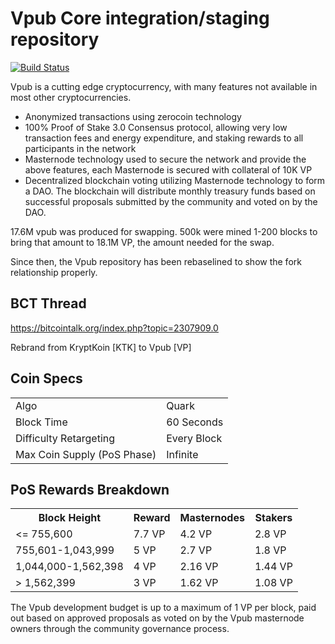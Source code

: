 Vpub Core integration/staging repository
=====================================

[![Build Status](https://travis-ci.org/phoreproject/Vpub.svg?branch=master)](https://travis-ci.org/phoreproject/Vpub)

Vpub is a cutting edge cryptocurrency, with many features not available in most other cryptocurrencies.
- Anonymized transactions using zerocoin technology
- 100% Proof of Stake 3.0 Consensus protocol, allowing very low transaction fees and energy expenditure, and staking rewards to all participants in the network
- Masternode technology used to secure the network and provide the above features, each Masternode is secured
  with collateral of 10K VP
- Decentralized blockchain voting utilizing Masternode technology to form a DAO. The blockchain will distribute monthly treasury funds based on successful proposals submitted by the community and voted on by the DAO.

17.6M vpub was produced for swapping. 500k were mined 1-200 blocks to bring that amount to 18.1M VP, the amount needed for the swap.

Since then, the Vpub repository has been rebaselined to show the fork relationship properly.

## BCT Thread ##

https://bitcointalk.org/index.php?topic=2307909.0

Rebrand from KryptKoin [KTK] to Vpub [VP]

## Coin Specs ##
<table>
<tr><td>Algo</td><td>Quark</td></tr>
<tr><td>Block Time</td><td>60 Seconds</td></tr>
<tr><td>Difficulty Retargeting</td><td>Every Block</td></tr>
<tr><td>Max Coin Supply (PoS Phase)</td><td>Infinite</td></tr>
</table>

## PoS Rewards Breakdown ##

<table>
<th>Block Height</th><th>Reward</th><th>Masternodes</th><th>Stakers</th>
<tr><td><= 755,600</td><td>7.7 VP</td><td>4.2 VP</td><td>2.8 VP</td></tr>
<tr><td>755,601-1,043,999</td><td>5 VP</td><td>2.7 VP</td><td>1.8 VP</td></tr>
<tr><td>1,044,000-1,562,398</td><td>4 VP</td><td>2.16 VP</td><td>1.44 VP</td></tr>
<tr><td>> 1,562,399</td><td>3 VP</td><td>1.62 VP</td><td>1.08 VP</td></tr>
</table>

The Vpub development budget is up to a maximum of 1 VP per block, paid out based on approved proposals as voted on by the Vpub masternode owners through the community governance process.
